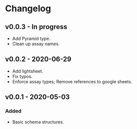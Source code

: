 # Changelog

## v0.0.3 - In progress
- Add Pyramid type.
- Clean up assay names.

## v0.0.2 - 2020-06-29
- Add lightsheet.
- Fix typos.
- Enforce assay types; Remove references to google sheets.

## v0.0.1 - 2020-05-03
### Added
- Basic schema structures.
